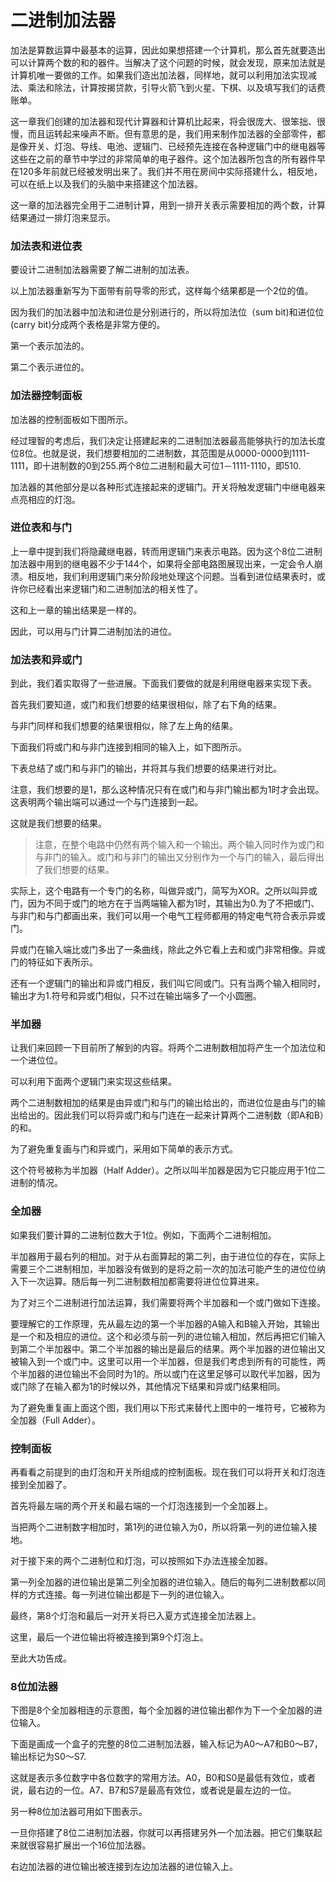 二进制加法器
============

加法是算数运算中最基本的运算，因此如果想搭建一个计算机，那么首先就要造出可以计算两个数的和的器件。当解决了这个问题的时候，就会发现，原来加法就是计算机唯一要做的工作。如果我们造出加法器，同样地，就可以利用加法实现减法、乘法和除法，计算按揭贷款，引导火箭飞到火星、下棋、以及填写我们的话费账单。

这一章我们创建的加法器和现代计算器和计算机比起来，将会很庞大、很笨拙、很慢，而且运转起来噪声不断。但有意思的是，我们用来制作加法器的全部零件，都是像开关、灯泡、导线、电池、逻辑门、已经预先连接在各种逻辑门中的继电器等这些在之前的章节中学过的非常简单的电子器件。这个加法器所包含的所有器件早在120多年前就已经被发明出来了。我们并不用在房间中实际搭建什么，相反地，可以在纸上以及我们的头脑中来搭建这个加法器。

这一章的加法器完全用于二进制计算，用到一排开关表示需要相加的两个数，计算结果通过一排灯泡来显示。

### 加法表和进位表

要设计二进制加法器需要了解二进制的加法表。



以上加法器重新写为下面带有前导零的形式，这样每个结果都是一个2位的值。



因为我们的加法器中加法和进位是分别进行的，所以将加法位（sum bit)和进位位(carry bit)分成两个表格是非常方便的。

第一个表示加法的。



第二个表示进位的。



### 加法器控制面板

加法器的控制面板如下图所示。



经过理智的考虑后，我们决定让搭建起来的二进制加法器最高能够执行的加法长度位8位。也就是说，我们想要相加的二进制数，其范围是从0000-0000到1111-1111，即十进制数的0到255.两个8位二进制和最大可位1－1111-1110，即510.

加法器的其他部分是以各种形式连接起来的逻辑门。开关将触发逻辑门中继电器来点亮相应的灯泡。




### 进位表和与门

上一章中提到我们将隐藏继电器，转而用逻辑门来表示电路。因为这个8位二进制加法器中用到的继电器不少于144个，如果将全部电路图展现出来，一定会令人崩溃。相反地，我们利用逻辑门来分阶段地处理这个问题。当看到进位结果表时，或许你已经看出来逻辑门和二进制加法的相关性了。



这和上一章的输出结果是一样的。



因此，可以用与门计算二进制加法的进位。

### 加法表和异或门

到此，我们着实取得了一些进展。下面我们要做的就是利用继电器来实现下表。



首先我们要知道，或门和我们想要的结果很相似，除了右下角的结果。



与非门同样和我们想要的结果很相似，除了左上角的结果。



下面我们将或门和与非门连接到相同的输入上，如下图所示。



下表总结了或门和与非门的输出，并将其与我们想要的结果进行对比。



注意，我们想要的是1，那么这种情况只有在或门和与非门输出都为1时才会出现。这表明两个输出端可以通过一个与门连接到一起。



这就是我们想要的结果。

> 注意，在整个电路中仍然有两个输入和一个输出。两个输入同时作为或门和与非门的输入。或门和与非门的输出又分别作为一个与门的输入，最后得出了我们想要的结果。



实际上，这个电路有一个专门的名称，叫做异或门，简写为XOR。之所以叫异或门，因为不同于或门的地方在于当两端输入都为1时，其输出为0.为了不把或门、与非门和与门都画出来，我们可以用一个电气工程师都用的特定电气符合表示异或门。



异或门在输入端比或门多出了一条曲线，除此之外它看上去和或门非常相像。异或门的特征如下表所示。



还有一个逻辑门的输出和异或门相反，我们叫它同或门。只有当两个输入相同时，输出才为1.符号和异或门相似，只不过在输出端多了一个小圆圈。

### 半加器

让我们来回顾一下目前所了解到的内容。将两个二进制数相加将产生一个加法位和一个进位位。



可以利用下面两个逻辑门来实现这些结果。



两个二进制数相加的结果是由异或门和与门的输出给出的，而进位位是由与门的输出给出的。因此我们可以将异或门和与门连在一起来计算两个二进制数（即A和B）的和。



为了避免重复画与门和异或门，采用如下简单的表示方式。



这个符号被称为半加器（Half Adder）。之所以叫半加器是因为它只能应用于1位二进制的情况。

### 全加器

如果我们要计算的二进制位数大于1位。例如，下面两个二进制相加。



半加器用于最右列的相加。对于从右面算起的第二列，由于进位位的存在，实际上需要三个二进制相加，半加器没有做到的是将之前一次的加法可能产生的进位位纳入下一次运算。随后每一列二进制数相加都需要将进位位算进来。

为了对三个二进制进行加法运算，我们需要将两个半加器和一个或门做如下连接。



要理解它的工作原理，先从最左边的第一个半加器的A输入和B输入开始，其输出是一个和及相应的进位。这个和必须与前一列的进位输入相加，然后再把它们输入到第二个半加器中。第二个半加器的输出是最后的结果。两个半加器的进位输出又被输入到一个或门中。这里可以用一个半加器，但是我们考虑到所有的可能性，两个半加器的进位输出不会同时为1的。所以或门在这里足够可以取代半加器，因为或门除了在输入都为1的时候以外，其他情况下结果和异或门结果相同。

为了避免重复画上面这个图，我们用以下形式来替代上图中的一堆符号，它被称为全加器（Full Adder）。



### 控制面板

再看看之前提到的由灯泡和开关所组成的控制面板。现在我们可以将开关和灯泡连接到全加器了。



首先将最左端的两个开关和最右端的一个灯泡连接到一个全加器上。



当把两个二进制数字相加时，第1列的进位输入为0，所以将第一列的进位输入接地。

对于接下来的两个二进制位和灯泡，可以按照如下办法连接全加器。



第一列全加器的进位输出是第二列全加器的进位输入。随后的每列二进制数都以同样的方式连接。每一列进位输出都是下一列的进位输入。

最终，第8个灯泡和最后一对开关将已入夏方式连接全加法器上。



这里，最后一个进位输出将被连接到第9个灯泡上。

至此大功告成。

### 8位加法器

下图是8个全加器相连的示意图，每个全加器的进位输出都作为下一个全加器的进位输入。



下面是画成一个盒子的完整的8位二进制加法器，输入标记为A0～A7和B0～B7，输出标记为S0～S7.



这就是表示多位数字中各位数字的常用方法。A0，B0和S0是最低有效位，或者说，最右边的一位。A7、B7和S7是最高有效位，或者说是最左边的一位。

另一种8位加法器可用如下图表示。



一旦你搭建了8位二进制加法器，你就可以再搭建另外一个加法器。把它们集联起来就很容易扩展出一个16位加法器。



右边加法器的进位输出被连接到左边加法器的进位输入上。


